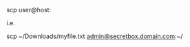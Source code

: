 scp <localfile> user@host:<destination>

i.e.

scp ~/Downloads/myfile.txt admin@secretbox.domain.com:~/

